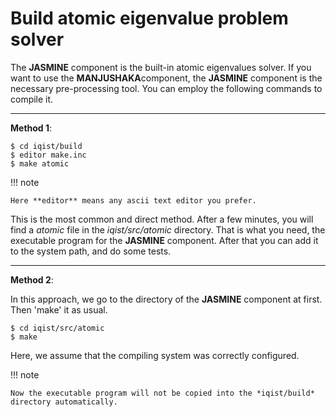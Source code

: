 # Build atomic eigenvalue problem solver

The **JASMINE** component is the built-in atomic eigenvalues solver. If you want to use the **MANJUSHAKA**component, the **JASMINE** component is the necessary pre-processing tool. You can employ the following commands to compile it.

---

**Method 1**:

```shell
$ cd iqist/build
$ editor make.inc
$ make atomic
```

!!! note

    Here **editor** means any ascii text editor you prefer.

This is the most common and direct method. After a few minutes, you will find a *atomic* file in the *iqist/src/atomic* directory. That is what you need, the executable program for the **JASMINE** component. After that you can add it to the system path, and do some tests.

---

**Method 2**:

In this approach, we go to the directory of the **JASMINE** component at first. Then 'make' it as usual.

```shell
$ cd iqist/src/atomic
$ make
```

Here, we assume that the compiling system was correctly configured.

!!! note

    Now the executable program will not be copied into the *iqist/build* directory automatically.
